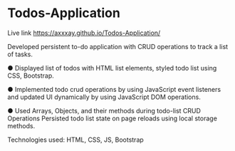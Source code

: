 # Todos-Application

Live link https://axxxay.github.io/Todos-Application/

Developed persistent to-do application with CRUD operations to track a list of tasks.

● Displayed list of todos with HTML list elements, styled todo list using CSS, Bootstrap.

● Implemented todo crud operations by using JavaScript event listeners and updated UI dynamically by
using JavaScript DOM operations.

● Used Arrays, Objects, and their methods during todo-list CRUD Operations Persisted todo list state on
page reloads using local storage methods.

Technologies used: HTML, CSS, JS, Bootstrap
